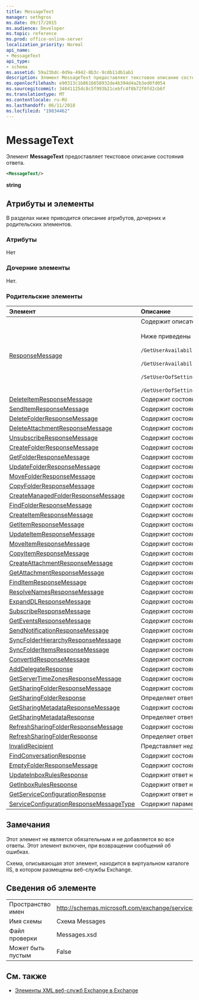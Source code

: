 ```yaml
---
title: MessageText
manager: sethgros
ms.date: 09/17/2015
ms.audience: Developer
ms.topic: reference
ms.prod: office-online-server
localization_priority: Normal
api_name:
- MessageText
api_type:
- schema
ms.assetid: 59a23bdc-0d9a-4942-8b3c-9cdb11db1ab1
description: Элемент MessageText предоставляет текстовое описание состояния ответа.
ms.openlocfilehash: e90313c1b8616658932de4b394d4a2b3ed0fd054
ms.sourcegitcommit: 34041125dc8c5f993b21cebfc4f8b72f0fd2cb6f
ms.translationtype: MT
ms.contentlocale: ru-RU
ms.lasthandoff: 06/11/2018
ms.locfileid: "19834462"
---
```

# <a name="messagetext"></a>MessageText

Элемент **MessageText** предоставляет текстовое описание состояния ответа. 
  
```XML
<MessageText/>
```

 **string**
## <a name="attributes-and-elements"></a>Атрибуты и элементы

В разделах ниже приводится описание атрибутов, дочерних и родительских элементов.
  
### <a name="attributes"></a>Атрибуты

Нет
  
### <a name="child-elements"></a>Дочерние элементы

Нет.
  
### <a name="parent-elements"></a>Родительские элементы

|**Элемент**|**Описание**|
|:-----|:-----|
|[ResponseMessage](responsemessage.md) <br/> | Содержит описательные сведения о состоянии ответа.  <br/> <br/> Ниже приведены некоторые возможные выражения XPath для этого элемента. <br/> <br/>  `/GetUserAvailabilityResponse/FreeBusyResponseArray/FreeBusyResponse/ResponseMessage` <br/> <br/> `/GetUserAvailabilityResponse/SuggestionsResponse/ResponseMessage` <br/><br/>  `/SetUserOofSettingsResponse/ResponseMessage` <br/><br/>  `/GetUserOofSettingsResponse/ResponseMessage` <br/> |
|[DeleteItemResponseMessage](deleteitemresponsemessage.md) <br/> |Содержит состояние и результат одного запроса DeleteItem.  <br/> |
|[SendItemResponseMessage](senditemresponsemessage.md) <br/> |Содержит состояние и результат одного запроса SendItem.  <br/> |
|[DeleteFolderResponseMessage](deletefolderresponsemessage.md) <br/> |Содержит состояние и результат одного запроса DeleteFolder.  <br/> |
|[DeleteAttachmentResponseMessage](deleteattachmentresponsemessage.md) <br/> |Содержит состояние и результат одного запроса DeleteAttachment.  <br/> |
|[UnsubscribeResponseMessage](unsubscriberesponsemessage.md) <br/> |Содержит состояние и результат одного запроса отказа от подписки.  <br/> |
|[CreateFolderResponseMessage](createfolderresponsemessage.md) <br/> |Содержит состояние и результат одного запроса CreateFolder.  <br/> |
|[GetFolderResponseMessage](getfolderresponsemessage.md) <br/> |Содержит состояние и результат одного запроса GetFolder.  <br/> |
|[UpdateFolderResponseMessage](updatefolderresponsemessage.md) <br/> |Содержит состояние и результат одного запроса UpdateFolder.  <br/> |
|[MoveFolderResponseMessage](movefolderresponsemessage.md) <br/> |Содержит состояние и результат одного запроса MoveFolder.  <br/> |
|[CopyFolderResponseMessage](copyfolderresponsemessage.md) <br/> |Содержит состояние и результат одного запроса CopyFolder.  <br/> |
|[CreateManagedFolderResponseMessage](createmanagedfolderresponsemessage.md) <br/> |Содержит состояние и результат одного запроса CreateManagedFolder.  <br/> |
|[FindFolderResponseMessage](findfolderresponsemessage.md) <br/> |Содержит состояние и результат одного запроса FindFolder.  <br/> |
|[CreateItemResponseMessage](createitemresponsemessage.md) <br/> |Содержит состояние и результат одного запроса CreateItem.  <br/> |
|[GetItemResponseMessage](getitemresponsemessage.md) <br/> |Содержит состояние и результат одного запроса GetItem.  <br/> |
|[UpdateItemResponseMessage](updateitemresponsemessage.md) <br/> |Содержит состояние и результат одного запроса UpdateItem.  <br/> |
|[MoveItemResponseMessage](moveitemresponsemessage.md) <br/> |Содержит состояние и результат одного запроса MoveItem.  <br/> |
|[CopyItemResponseMessage](copyitemresponsemessage.md) <br/> |Содержит состояние и результат одного запроса CopyItem.  <br/> |
|[CreateAttachmentResponseMessage](createattachmentresponsemessage.md) <br/> |Содержит состояние и результат одного запроса CreateAttachment.  <br/> |
|[GetAttachmentResponseMessage](getattachmentresponsemessage.md) <br/> |Содержит состояние и результат одного запроса GetAttachment.  <br/> |
|[FindItemResponseMessage](finditemresponsemessage.md) <br/> |Содержит состояние и результат одного запроса FindItem.  <br/> |
|[ResolveNamesResponseMessage](resolvenamesresponsemessage.md) <br/> |Содержит состояние и результат запроса ResolveNames.  <br/> |
|[ExpandDLResponseMessage](expanddlresponsemessage.md) <br/> |Содержит состояние и результат одного запроса ExpandDL.  <br/> |
|[SubscribeResponseMessage](subscriberesponsemessage.md) <br/> |Содержит состояние и результат одного запроса подписаться.  <br/> |
|[GetEventsResponseMessage](geteventsresponsemessage.md) <br/> |Содержит состояние и результат одного запроса GetEvents.  <br/> |
|[SendNotificationResponseMessage](sendnotificationresponsemessage.md) <br/> |Содержит состояние и результат одного запроса SendNotification.  <br/> |
|[SyncFolderHierarchyResponseMessage](syncfolderhierarchyresponsemessage.md) <br/> |Содержит состояние и результат запроса SyncFolderHierarchy.  <br/> |
|[SyncFolderItemsResponseMessage](syncfolderitemsresponsemessage.md) <br/> |Содержит состояние и результат запроса SyncFolderItems.  <br/> |
|[ConvertIdResponseMessage](convertidresponsemessage.md) <br/> |Содержит состояние и результат запроса ConvertId.  <br/> |
|[AddDelegateResponse](adddelegateresponse.md) <br/> |Содержит состояние и результат запроса AddDelegate.  <br/> |
|[GetServerTimeZonesResponseMessage](getservertimezonesresponsemessage.md) <br/> |Содержит состояние и результат запроса GetServerTimeZones.  <br/> |
|[GetSharingFolderResponseMessage](getsharingfolderresponsemessage.md) <br/> |Содержит состояние и результат запроса GetSharingFolder.  <br/> |
|[GetSharingFolderResponse](getsharingfolderresponse.md) <br/> |Определяет ответ на запрос GetSharingFolder.  <br/> |
|[GetSharingMetadataResponseMessage](getsharingmetadataresponsemessage.md) <br/> |Содержит состояние и результат запроса GetSharingMetadata.  <br/> |
|[GetSharingMetadataResponse](getsharingmetadataresponse.md) <br/> |Определяет ответ на запрос GetSharingMetadata.  <br/> |
|[RefreshSharingFolderResponseMessage](refreshsharingfolderresponsemessage.md) <br/> |Содержит состояние и результат запроса RefreshSharingFolder.  <br/> |
|[RefreshSharingFolderResponse](refreshsharingfolderresponse.md) <br/> |Определяет ответ на запрос RefreshSharingFolder.  <br/> |
|[InvalidRecipient](invalidrecipient.md) <br/> |Представляет недопустимого получателя для запроса GetSharingMetadata.  <br/> |
|[FindConversationResponse](findconversationresponse.md) <br/> |Содержит состояние и результаты **FindConversation** ответа.  <br/> |
|[EmptyFolderResponseMessage](emptyfolderresponsemessage.md) <br/> |Содержит состояние и результат одного запроса **EmptyFolder** .  <br/> |
|[UpdateInboxRulesResponse](updateinboxrulesresponse.md) <br/> |Содержит ответ на запрос **UpdateInboxRules** .  <br/> |
|[GetInboxRulesResponse](getinboxrulesresponse.md) <br/> |Содержит ответ на запрос **GetInboxRules** .  <br/> |
|[GetServiceConfigurationResponse](getserviceconfigurationresponse.md) <br/> |Содержит ответ на запрос **GetServiceConfiguration** .  <br/> |
|[ServiceConfigurationResponseMessageType](serviceconfigurationresponsemessagetype.md) <br/> |Содержит параметры конфигурации службы.  <br/> |
   
## <a name="remarks"></a>Замечания

Этот элемент не является обязательным и не добавляется во все ответы. Этот элемент включен, при возвращении сообщений об ошибках. 
  
Схема, описывающая этот элемент, находится в виртуальном каталоге IIS, в котором размещены веб-службы Exchange.
  
## <a name="element-information"></a>Сведения об элементе

|||
|:-----|:-----|
|Пространство имен  <br/> |http://schemas.microsoft.com/exchange/services/2006/messages  <br/> |
|Имя схемы  <br/> |Схема Messages  <br/> |
|Файл проверки  <br/> |Messages.xsd  <br/> |
|Может быть пустым  <br/> |False  <br/> |
   
## <a name="see-also"></a>См. также

- [Элементы XML веб-служб Exchange в Exchange](ews-xml-elements-in-exchange.md)


